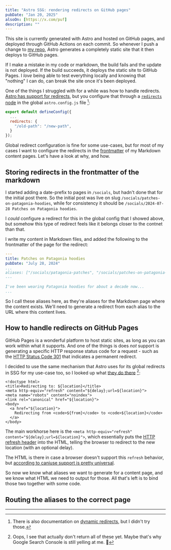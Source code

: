 ```yaml
---
title: "Astro SSG: rendering redirects on GitHub pages"
pubDate: "Jan 20, 2025"
alsoOn: [https://x.com/puf]
description: ""
---
```


This site is currently generated with Astro and hosted on GitHub pages,  and deployed through GitHub Actions on each commit. So whenever I push a change to [my repo](), Astro generates a completely static site that it then deploys to GitHub pages.

If I make a mistake in my code or markdown, the build fails and the update is not deployed. If the build succeeds, it deploys the static site to GitHub Pages. I *love* being able to test everything locally and knowing that "nothing" I can do, can break the site once it's been deployed.

One of the things I struggled with for a while was how to handle redirects. [Astro has support for redirects](https://docs.astro.build/en/guides/routing/#redirects), but you configure that through a [`redirects` node](https://docs.astro.build/en/reference/configuration-reference/#redirects) in the global `astro.config.js` file [^1]:
```js
export default defineConfig({
  ...
  redirects: {
    "/old-path": "/new-path",
  }
});
```
Global redirect configuration is fine for some use-cases, but for most of my cases I want to configure the redirects in the [frontmatter](https://dev.to/dailydevtips1/what-exactly-is-frontmatter-123g) of my Markdown content pages. Let's have a look at why, and how.

## Storing redirects in the frontmatter of the markdown

I started adding a date-prefix to pages in `/socials`, but hadn't done that for the initial post there. So the initial post was live on slug `/socials/patches-on-patagonia-hoodies`, while for consistency it should be `/socials/2024-07-28 Patches on Patagonia hoodies`. 

I *could* configure a redirect for this in the global config that I showed above, but somehow this type of redirect feels like it belongs closer to the contnet than that.

I write my content in Markdown files, and added the following to the frontmatter of the page for the redirect:

```yaml
---
title: Patches on Patagonia hoodies
pubDate: "July 28, 2024"
...
aliases: ["/socials/patagonia-patches", "/socials/patches-on-patagonia-hoodies"]
---

I've been wearing Patagonia hoodies for about a decade now...
...
```

So I call these aliases here, as they're aliases for the Markdown page where the content exists. We'll need to generate a redirect from each alias to the URL where this content lives.

## How to handle redirects on GitHub Pages

GitHub Pages is a wonderful platform to host static sites, as long as you can work within what it supports. And one of the things is does *not* support is generating a specific HTTP response status code for a request - such as the [HTTP Status Code 301](https://developer.mozilla.org/en-US/docs/Web/HTTP/Status/301) that indicates a permanent redirect.

I decided to use the same mechanism that Astro uses for its global redirects in SSG for my use-case too, so I looked up what [they do there](https://github.com/withastro/astro/blob/ebe2aa95c7f4a6559cec8b82d155da34a57bdd53/packages/astro/src/core/routing/3xx.ts#L11-L19) [^2]:
```tsx
<!doctype html>
<title>Redirecting to: ${location}</title>
<meta http-equiv="refresh" content="${delay};url=${location}">
<meta name="robots" content="noindex">
<link rel="canonical" href="${location}">
<body>
  <a href="${location}">
    Redirecting from <code>${from}</code> to <code>${location}</code>
  </a>
</body>
```

The main workhorse here is the `<meta http-equiv="refresh" content="${delay};url=${location}">`, which essentially puts the [HTTP refresh header](https://developer.mozilla.org/en-US/docs/Web/HTTP/Headers/Refresh) into the HTML, telling the browser to redirect to the new location (with an optional delay).

The HTML is there in case a browser doesn't support this `refresh` behavior, but [according to caniuse support is pretty universal](https://caniuse.com/mdn-html_elements_meta_http-equiv_refresh).

So now we know what aliases we want to generate for a content page, and we know what HTML we need to output for those. All that's left is to bind those two together with some code.


## Routing the aliases to the correct page



---


[^1]: There is also documentation on [dynamic redirects](https://docs.astro.build/en/guides/routing/#dynamic-redirects), but I didn't try those.
[^2]: Oops, I see that actually don't return all of these yet. Maybe that's why Google Search Console is still yelling at me. 🤔